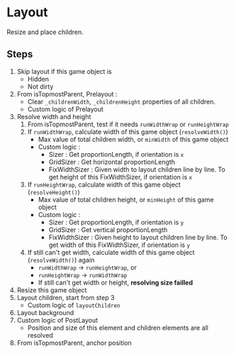 # Layout

Resize and place children.

## Steps

1. Skip layout if this game object is
    - Hidden
    - Not dirty
1. From isTopmostParent, Prelayout : 
    - Clear `_childrenWidth`, `_childrenHeight` properties of all children.
    - Custom logic of Prelayout
1. Resolve width and height
    1. From isTopmostParent, test if it needs `runWidthWrap` or `runHeightWrap`
    1. If `runWidthWrap`, calculate width of this game object (`resolveWidth()`)
        - Max value of total children width, or `minWidth` of this game object
        - Custom logic :
            - Sizer : Get proportionLength, if orientation is `x`
            - GridSizer : Get horizontal proportionLength
            - FixWidthSizer : Given width to layout children line by line. To get height of this FixWidthSizer, if orientation is `x`
    1. If `runHeightWrap`, calculate width of this game object (`resolveHeight()`)
        - Max value of total children height, or `minHeight` of this game object
        - Custom logic :
            - Sizer : Get proportionLength, if orientation is `y`
            - GridSizer : Get vertical proportionLength
            - FixWidthSizer : Given height to layout children line by line. To get width of this FixWidthSizer, if orientation is `y`
    1. If still can't get width, calculate width of this game object (`resolveWidth()`) again
        - `runWidthWrap` -> `runHeightWrap`, or
        - `runHeightWrap` -> `runWidthWrap`
        - If still can't get width or height, **resolving size failled**
1. Resize this game object
1. Layout children, start from step 3
    - Custom logic of `layoutChildren`
1.  Layout background
1.  Custom logic of PostLayout
    - Position and size of this element and children elements are all resolved
1.  From isTopmostParent, anchor position

